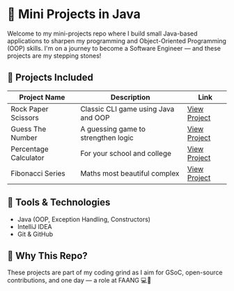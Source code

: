 # 🚀 Mini Projects in Java

Welcome to my mini-projects repo where I build small Java-based applications to sharpen my programming and Object-Oriented Programming (OOP) skills. I'm on a journey to become a Software Engineer — and these projects are my stepping stones!

## 🔧 Projects Included

| Project Name          | Description                            | Link                         |
|-----------------------|----------------------------------------|------------------------------|
| Rock Paper Scissors   | Classic CLI game using Java and OOP    | [View Project](https://github.com/Namit-07/Mini-Projects/blob/main/src/Rock_Paper_Scissorgame.java) |
| Guess The Number      | A guessing game to strengthen logic    | [View Project](https://github.com/Namit-07/Mini-Projects/blob/main/src/Guesstheno_Ex3.java) |
| Percentage Calculator | For your school and college            | [View Project](https://github.com/Namit-07/Mini-Projects/blob/main/src/Class_XII_percentage_calculator.java) |
| Fibonacci Series      | Maths most beautiful complex           | [View Project](https://github.com/Namit-07/Mini-Projects/blob/main/src/fibonacci_series.java) |

## 📌 Tools & Technologies
- Java (OOP, Exception Handling, Constructors)
- IntelliJ IDEA
- Git & GitHub

## 🧠 Why This Repo?
These projects are part of my coding grind as I aim for GSoC, open-source contributions, and one day — a role at FAANG 💻🚀

